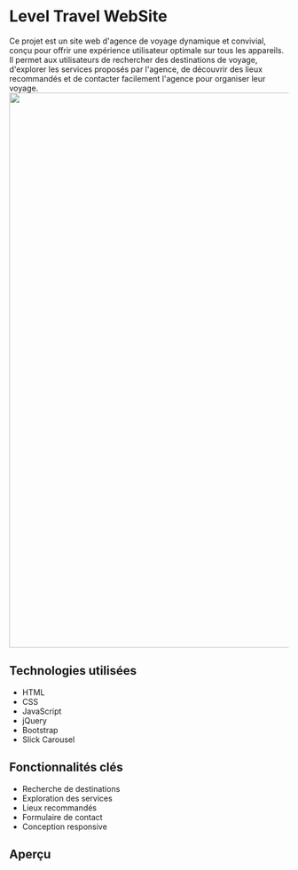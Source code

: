 # Level Travel WebSite
Ce projet est un site web d'agence de voyage dynamique et convivial, conçu pour offrir une expérience utilisateur optimale sur tous les appareils. Il permet aux utilisateurs de rechercher des destinations de voyage, d'explorer les services proposés par l'agence, de découvrir des lieux recommandés et de contacter facilement l'agence pour organiser leur voyage.
<img src="https://github.com/user-attachments/assets/a33f0412-3dfd-453d-9ccb-4f6f5195904f" width="1000">

## Technologies utilisées

*   HTML
*   CSS
*   JavaScript
*   jQuery
*   Bootstrap
*   Slick Carousel

## Fonctionnalités clés

*   Recherche de destinations
*   Exploration des services
*   Lieux recommandés
*   Formulaire de contact
*   Conception responsive

## Aperçu

